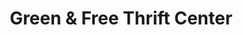 ---
title: "Green & Free Thrift Center"
url: /west-palm-beach/green-and-free-thrift-center/
shop: charity
---